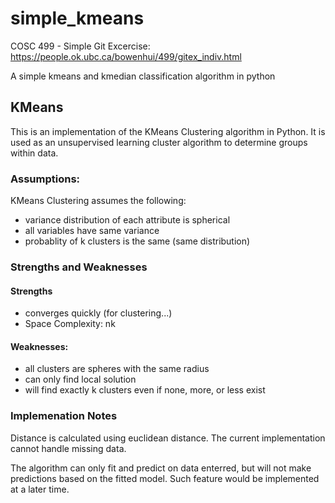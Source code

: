 # simple_kmeans
COSC 499 - Simple Git Excercise: https://people.ok.ubc.ca/bowenhui/499/gitex_indiv.html

A simple kmeans and kmedian classification algorithm in python

## KMeans
This is an implementation of the KMeans Clustering algorithm in Python. It is used as an unsupervised learning cluster algorithm to determine groups within data.

### Assumptions:
KMeans Clustering assumes the following:
  - variance distribution of each attribute is spherical
  - all variables have same variance
  - probablity of k clusters is the same (same distribution)

### Strengths and Weaknesses
#### Strengths
  - converges quickly (for clustering...)
  - Space Complexity: nk

#### Weaknesses:
  - all clusters are spheres with the same radius
  - can only find local solution
  - will find exactly k clusters even if none, more, or less exist
  
### Implemenation Notes
Distance is calculated using euclidean distance. The current implementation cannot handle missing data.

The algorithm can only fit and predict on data enterred, but will not make predictions based on the fitted model. Such feature would be implemented at a later time.
